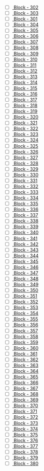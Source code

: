 - [ ] [ Block - 302](http://127.0.0.1:8111/import?url=http://api.openstreetmap.org/api/0.6/map?bbox=-73.815,40.845,-73.81,40.85) 
- [ ] [ Block - 303](http://127.0.0.1:8111/import?url=http://api.openstreetmap.org/api/0.6/map?bbox=-73.815,40.885,-73.81,40.89) 
- [ ] [ Block - 301](http://127.0.0.1:8111/import?url=http://api.openstreetmap.org/api/0.6/map?bbox=-73.815,40.775,-73.81,40.78) 
- [ ] [ Block - 304](http://127.0.0.1:8111/import?url=http://api.openstreetmap.org/api/0.6/map?bbox=-73.81,40.71,-73.805,40.715) 
- [ ] [ Block - 305](http://127.0.0.1:8111/import?url=http://api.openstreetmap.org/api/0.6/map?bbox=-73.81,40.75,-73.805,40.755) 
- [ ] [ Block - 306](http://127.0.0.1:8111/import?url=http://api.openstreetmap.org/api/0.6/map?bbox=-73.81,40.82,-73.805,40.825) 
- [ ] [ Block - 307](http://127.0.0.1:8111/import?url=http://api.openstreetmap.org/api/0.6/map?bbox=-73.805,40.665,-73.8,40.67) 
- [ ] [ Block - 308](http://127.0.0.1:8111/import?url=http://api.openstreetmap.org/api/0.6/map?bbox=-73.805,40.67,-73.8,40.675) 
- [ ] [ Block - 309](http://127.0.0.1:8111/import?url=http://api.openstreetmap.org/api/0.6/map?bbox=-73.805,40.69,-73.8,40.695) 
- [ ] [ Block - 310](http://127.0.0.1:8111/import?url=http://api.openstreetmap.org/api/0.6/map?bbox=-73.805,40.71,-73.8,40.715) 
- [ ] [ Block - 311](http://127.0.0.1:8111/import?url=http://api.openstreetmap.org/api/0.6/map?bbox=-73.805,40.77,-73.8,40.775) 
- [ ] [ Block - 312](http://127.0.0.1:8111/import?url=http://api.openstreetmap.org/api/0.6/map?bbox=-73.805,40.78,-73.8,40.785) 
- [ ] [ Block - 313](http://127.0.0.1:8111/import?url=http://api.openstreetmap.org/api/0.6/map?bbox=-73.8,40.59,-73.795,40.595) 
- [ ] [ Block - 314](http://127.0.0.1:8111/import?url=http://api.openstreetmap.org/api/0.6/map?bbox=-73.8,40.705,-73.795,40.71) 
- [ ] [ Block - 315](http://127.0.0.1:8111/import?url=http://api.openstreetmap.org/api/0.6/map?bbox=-73.8,40.71,-73.795,40.715) 
- [ ] [ Block - 316](http://127.0.0.1:8111/import?url=http://api.openstreetmap.org/api/0.6/map?bbox=-73.795,40.75,-73.79,40.755) 
- [ ] [ Block - 317](http://127.0.0.1:8111/import?url=http://api.openstreetmap.org/api/0.6/map?bbox=-73.79,40.665,-73.785,40.67) 
- [ ] [ Block - 318](http://127.0.0.1:8111/import?url=http://api.openstreetmap.org/api/0.6/map?bbox=-73.79,40.75,-73.785,40.755) 
- [ ] [ Block - 319](http://127.0.0.1:8111/import?url=http://api.openstreetmap.org/api/0.6/map?bbox=-73.79,40.785,-73.785,40.79) 
- [ ] [ Block - 320](http://127.0.0.1:8111/import?url=http://api.openstreetmap.org/api/0.6/map?bbox=-73.785,40.715,-73.78,40.72) 
- [ ] [ Block - 321](http://127.0.0.1:8111/import?url=http://api.openstreetmap.org/api/0.6/map?bbox=-73.785,40.73,-73.78,40.735) 
- [ ] [ Block - 322](http://127.0.0.1:8111/import?url=http://api.openstreetmap.org/api/0.6/map?bbox=-73.785,40.735,-73.78,40.74) 
- [ ] [ Block - 323](http://127.0.0.1:8111/import?url=http://api.openstreetmap.org/api/0.6/map?bbox=-73.785,40.74,-73.78,40.745) 
- [ ] [ Block - 324](http://127.0.0.1:8111/import?url=http://api.openstreetmap.org/api/0.6/map?bbox=-73.785,40.745,-73.78,40.75) 
- [ ] [ Block - 325](http://127.0.0.1:8111/import?url=http://api.openstreetmap.org/api/0.6/map?bbox=-73.785,40.835,-73.78,40.84) 
- [ ] [ Block - 326](http://127.0.0.1:8111/import?url=http://api.openstreetmap.org/api/0.6/map?bbox=-73.78,40.715,-73.775,40.72) 
- [ ] [ Block - 327](http://127.0.0.1:8111/import?url=http://api.openstreetmap.org/api/0.6/map?bbox=-73.78,40.735,-73.775,40.74) 
- [ ] [ Block - 328](http://127.0.0.1:8111/import?url=http://api.openstreetmap.org/api/0.6/map?bbox=-73.78,40.74,-73.775,40.745) 
- [ ] [ Block - 329](http://127.0.0.1:8111/import?url=http://api.openstreetmap.org/api/0.6/map?bbox=-73.775,40.67,-73.77,40.675) 
- [ ] [ Block - 330](http://127.0.0.1:8111/import?url=http://api.openstreetmap.org/api/0.6/map?bbox=-73.775,40.68,-73.77,40.685) 
- [ ] [ Block - 331](http://127.0.0.1:8111/import?url=http://api.openstreetmap.org/api/0.6/map?bbox=-73.775,40.725,-73.77,40.73) 
- [ ] [ Block - 332](http://127.0.0.1:8111/import?url=http://api.openstreetmap.org/api/0.6/map?bbox=-73.765,40.6,-73.76,40.605) 
- [ ] [ Block - 333](http://127.0.0.1:8111/import?url=http://api.openstreetmap.org/api/0.6/map?bbox=-73.765,40.66,-73.76,40.665) 
- [ ] [ Block - 334](http://127.0.0.1:8111/import?url=http://api.openstreetmap.org/api/0.6/map?bbox=-73.76,40.595,-73.755,40.6) 
- [ ] [ Block - 335](http://127.0.0.1:8111/import?url=http://api.openstreetmap.org/api/0.6/map?bbox=-73.76,40.6,-73.755,40.605) 
- [ ] [ Block - 336](http://127.0.0.1:8111/import?url=http://api.openstreetmap.org/api/0.6/map?bbox=-73.76,40.605,-73.755,40.61) 
- [ ] [ Block - 337](http://127.0.0.1:8111/import?url=http://api.openstreetmap.org/api/0.6/map?bbox=-73.76,40.675,-73.755,40.68) 
- [ ] [ Block - 338](http://127.0.0.1:8111/import?url=http://api.openstreetmap.org/api/0.6/map?bbox=-73.755,40.655,-73.75,40.66) 
- [ ] [ Block - 339](http://127.0.0.1:8111/import?url=http://api.openstreetmap.org/api/0.6/map?bbox=-73.755,40.66,-73.75,40.665) 
- [ ] [ Block - 340](http://127.0.0.1:8111/import?url=http://api.openstreetmap.org/api/0.6/map?bbox=-73.755,40.67,-73.75,40.675) 
- [ ] [ Block - 341](http://127.0.0.1:8111/import?url=http://api.openstreetmap.org/api/0.6/map?bbox=-73.755,40.68,-73.75,40.685) 
- [ ] [ Block - 342](http://127.0.0.1:8111/import?url=http://api.openstreetmap.org/api/0.6/map?bbox=-73.755,40.77,-73.75,40.775) 
- [ ] [ Block - 343](http://127.0.0.1:8111/import?url=http://api.openstreetmap.org/api/0.6/map?bbox=-73.755,40.775,-73.75,40.78) 
- [ ] [ Block - 344](http://127.0.0.1:8111/import?url=http://api.openstreetmap.org/api/0.6/map?bbox=-73.755,40.78,-73.75,40.785) 
- [ ] [ Block - 345](http://127.0.0.1:8111/import?url=http://api.openstreetmap.org/api/0.6/map?bbox=-73.75,40.595,-73.745,40.6) 
- [ ] [ Block - 346](http://127.0.0.1:8111/import?url=http://api.openstreetmap.org/api/0.6/map?bbox=-73.75,40.6,-73.745,40.605) 
- [ ] [ Block - 347](http://127.0.0.1:8111/import?url=http://api.openstreetmap.org/api/0.6/map?bbox=-73.75,40.66,-73.745,40.665) 
- [ ] [ Block - 348](http://127.0.0.1:8111/import?url=http://api.openstreetmap.org/api/0.6/map?bbox=-73.75,40.745,-73.745,40.75) 
- [ ] [ Block - 349](http://127.0.0.1:8111/import?url=http://api.openstreetmap.org/api/0.6/map?bbox=-73.75,40.765,-73.745,40.77) 
- [ ] [ Block - 350](http://127.0.0.1:8111/import?url=http://api.openstreetmap.org/api/0.6/map?bbox=-73.75,40.77,-73.745,40.775) 
- [ ] [ Block - 351](http://127.0.0.1:8111/import?url=http://api.openstreetmap.org/api/0.6/map?bbox=-73.75,40.775,-73.745,40.78) 
- [ ] [ Block - 352](http://127.0.0.1:8111/import?url=http://api.openstreetmap.org/api/0.6/map?bbox=-73.75,40.78,-73.745,40.785) 
- [ ] [ Block - 353](http://127.0.0.1:8111/import?url=http://api.openstreetmap.org/api/0.6/map?bbox=-73.745,40.595,-73.74,40.6) 
- [ ] [ Block - 354](http://127.0.0.1:8111/import?url=http://api.openstreetmap.org/api/0.6/map?bbox=-73.745,40.655,-73.74,40.66) 
- [ ] [ Block - 355](http://127.0.0.1:8111/import?url=http://api.openstreetmap.org/api/0.6/map?bbox=-73.745,40.685,-73.74,40.69) 
- [ ] [ Block - 356](http://127.0.0.1:8111/import?url=http://api.openstreetmap.org/api/0.6/map?bbox=-73.745,40.69,-73.74,40.695) 
- [ ] [ Block - 357](http://127.0.0.1:8111/import?url=http://api.openstreetmap.org/api/0.6/map?bbox=-73.745,40.7,-73.74,40.705) 
- [ ] [ Block - 358](http://127.0.0.1:8111/import?url=http://api.openstreetmap.org/api/0.6/map?bbox=-73.745,40.73,-73.74,40.735) 
- [ ] [ Block - 359](http://127.0.0.1:8111/import?url=http://api.openstreetmap.org/api/0.6/map?bbox=-73.745,40.735,-73.74,40.74) 
- [ ] [ Block - 360](http://127.0.0.1:8111/import?url=http://api.openstreetmap.org/api/0.6/map?bbox=-73.745,40.75,-73.74,40.755) 
- [ ] [ Block - 361](http://127.0.0.1:8111/import?url=http://api.openstreetmap.org/api/0.6/map?bbox=-73.745,40.76,-73.74,40.765) 
- [ ] [ Block - 362](http://127.0.0.1:8111/import?url=http://api.openstreetmap.org/api/0.6/map?bbox=-73.745,40.77,-73.74,40.775) 
- [ ] [ Block - 363](http://127.0.0.1:8111/import?url=http://api.openstreetmap.org/api/0.6/map?bbox=-73.74,40.595,-73.735,40.6) 
- [ ] [ Block - 364](http://127.0.0.1:8111/import?url=http://api.openstreetmap.org/api/0.6/map?bbox=-73.74,40.6,-73.735,40.605) 
- [ ] [ Block - 365](http://127.0.0.1:8111/import?url=http://api.openstreetmap.org/api/0.6/map?bbox=-73.74,40.655,-73.735,40.66) 
- [ ] [ Block - 366](http://127.0.0.1:8111/import?url=http://api.openstreetmap.org/api/0.6/map?bbox=-73.74,40.66,-73.735,40.665) 
- [ ] [ Block - 367](http://127.0.0.1:8111/import?url=http://api.openstreetmap.org/api/0.6/map?bbox=-73.74,40.75,-73.735,40.755) 
- [ ] [ Block - 368](http://127.0.0.1:8111/import?url=http://api.openstreetmap.org/api/0.6/map?bbox=-73.74,40.765,-73.735,40.77) 
- [ ] [ Block - 369](http://127.0.0.1:8111/import?url=http://api.openstreetmap.org/api/0.6/map?bbox=-73.74,40.77,-73.735,40.775) 
- [ ] [ Block - 370](http://127.0.0.1:8111/import?url=http://api.openstreetmap.org/api/0.6/map?bbox=-73.735,40.66,-73.73,40.665) 
- [ ] [ Block - 371](http://127.0.0.1:8111/import?url=http://api.openstreetmap.org/api/0.6/map?bbox=-73.735,40.675,-73.73,40.68) 
- [ ] [ Block - 372](http://127.0.0.1:8111/import?url=http://api.openstreetmap.org/api/0.6/map?bbox=-73.735,40.71,-73.73,40.715) 
- [ ] [ Block - 373](http://127.0.0.1:8111/import?url=http://api.openstreetmap.org/api/0.6/map?bbox=-73.735,40.745,-73.73,40.75) 
- [ ] [ Block - 374](http://127.0.0.1:8111/import?url=http://api.openstreetmap.org/api/0.6/map?bbox=-73.73,40.65,-73.725,40.655) 
- [ ] [ Block - 375](http://127.0.0.1:8111/import?url=http://api.openstreetmap.org/api/0.6/map?bbox=-73.73,40.655,-73.725,40.66) 
- [ ] [ Block - 376](http://127.0.0.1:8111/import?url=http://api.openstreetmap.org/api/0.6/map?bbox=-73.73,40.66,-73.725,40.665) 
- [ ] [ Block - 377](http://127.0.0.1:8111/import?url=http://api.openstreetmap.org/api/0.6/map?bbox=-73.73,40.67,-73.725,40.675) 
- [ ] [ Block - 378](http://127.0.0.1:8111/import?url=http://api.openstreetmap.org/api/0.6/map?bbox=-73.73,40.73,-73.725,40.735) 
- [ ] [ Block - 379](http://127.0.0.1:8111/import?url=http://api.openstreetmap.org/api/0.6/map?bbox=-73.73,40.765,-73.725,40.77) 
- [ ] [ Block - 380](http://127.0.0.1:8111/import?url=http://api.openstreetmap.org/api/0.6/map?bbox=-73.705,40.73,-73.7,40.735) 
